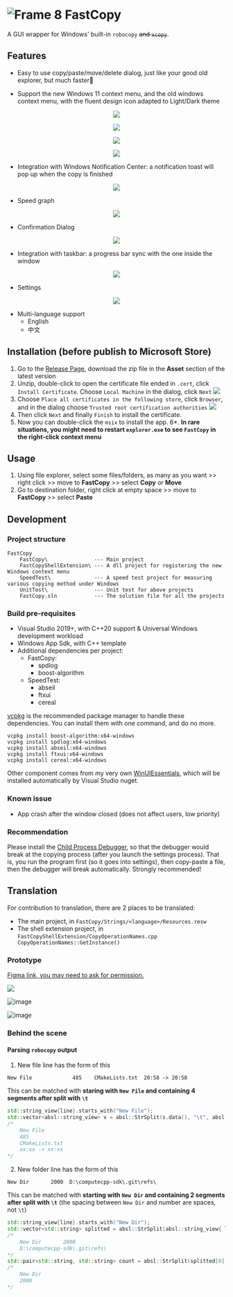 #  ![Frame 8](https://user-images.githubusercontent.com/6630660/212826788-9eeab669-783c-472b-98ed-ee049984cc19.png) FastCopy

A GUI wrapper for Windows' built-in `robocopy` ~~and `xcopy`~~.

## Features
- Easy to use copy/paste/move/delete dialog, just like your good old explorer, but much faster🚀

- Support the new Windows 11 context menu, and the old windows context menu, with the fluent design icon adapted to Light/Dark theme

<p align="center">
    <image src="Screenshots/NewMenuCopy_Dark.png">
</p>

<p align="center">
    <image src="Screenshots/NewMenuCopy_Light.png">
</p>

<p align="center">
    <image src="Screenshots/NewMenuPaste_Dark.png">
</p>

<p align="center">
    <image src="Screenshots/OldMenuCopy_Dark.png">
</p>


- Integration with Windows Notification Center: a notification toast will pop up when the copy is finished

<p align="center">
    <image src="Screenshots/notification.png">
</p>

- Speed graph

<p align="center">
    <image src="Screenshots/speed-graph.png">
</p>

- Confirmation Dialog
<p align="center">
    <image src="Screenshots/confirmation-dialog.png">
</p>

- Integration with taskbar: a progress bar sync with the one inside the window

<p align="center">
    <image src="Screenshots/taskbar-icon.png">
</p>

- Settings

<p align="center">
    <image src="Screenshots/settings.png">
</p>

- Multi-language support
  + English
  + 中文

## Installation (before publish to Microsoft Store)
1. Go to the [Release Page](https://github.com/HO-COOH/FastCopy/releases), download the zip file in the **Asset** section of the latest version
2. Unzip, double-click to open the certificate file ended in `.cert`, click `Install Certificate`. Choose `Local Machine` in the dialog, click `Next`
  ![](Screenshots/open_cert.png)
3. Choose `Place all certificates in the following store`, click `Browser`, and in the dialog choose `Trusted root certification authorities`
![](Screenshots/install-cert.png)
4. Then click `Next` and finally `Finish` to install the certificate.
5. Now you can double-click the `msix` to install the app.
6*. **In rare situations, you might need to restart `explorer.exe` to see `FastCopy` in the right-click context menu**

## Usage
1. Using file explorer, select some files/folders, as many as you want >> right click >> move to **FastCopy** >> select **Copy** or **Move**
2. Go to destination folder, right click at empty space >> move to **FastCopy** >> select **Paste**



## Development
### Project structure
```
FastCopy
    FastCopy\               --- Main project
    FastCopyShellExtension\ --- A dll project for registering the new Windows context menu
    SpeedTest\              --- A speed test project for measuring various copying method under Windows
    UnitTest\               --- Unit test for above projects
    FastCopy.sln            --- The solution file for all the projects
```
### Build pre-requisites
- Visual Studio 2019+, with C++20 support & Universal Windows development workload
- Windows App Sdk, with C++ template
- Additional dependencies per project:
  + FastCopy:
    - spdlog
    - boost-algorithm
  + SpeedTest:
    - abseil
    - ftxui
    - cereal

[vcpkg](https://vcpkg.io/en/) is the recommended package manager to handle these dependencies. 
You can install them with one command, and do no more.
```
vcpkg install boost-algorithm:x64-windows
vcpkg install spdlog:x64-windows
vcpkg install abseil:x64-windows
vcpkg install ftxui:x64-windows
vcpkg install cereal:x64-windows
``` 

Other component comes from my very own [WinUIEssentials](https://github.com/HO-COOH/WinUIEssentials), which will be installed automatically by Visual Studio nuget.

### Known issue
- App crash after the window closed (does not affect users, low priority)

### Recommendation
Please install the [Child Process Debugger](https://marketplace.visualstudio.com/items?itemName=vsdbgplat.MicrosoftChildProcessDebuggingPowerTool2022), so that the debugger would break at the copying process (after you launch the settings process). 
That is, you run the program first (so it goes into settings), then copy-paste a file, then the debugger will break automatically. 
Strongly recommended! 

## Translation
For contribution to translation, there are 2 places to be translated:
- The main project, in `FastCopy/Strings/<language>/Resources.resw`
- The shell extension project, in `FastCopyShellExtension/CopyOperationNames.cpp CopyOperationNames::GetInstance()`


### Prototype
[Figma link, you may need to ask for permission.](https://www.figma.com/file/e5hUvDWKO8gZiKXruuNSvL/Xcopy?type=design&node-id=217-31199&t=cKY9TdBJXXi7QdFL-0)

![](Screenshots/figma.png)

![image](https://user-images.githubusercontent.com/6630660/212826364-28155c87-c809-4ab8-b203-c8438fa64749.png)

![image](https://user-images.githubusercontent.com/6630660/212826583-75744773-2f10-45a7-8e5d-281ab1f9eee3.png)


### Behind the scene
#### Parsing `robocopy` output
1. New file line has the form of this
```
New File  		     485	CMakeLists.txt	20:58 -> 20:58
```
This can be matched with **staring with `New File` and containing 4 segments after split with `\t`**
```cpp
std::string_view{line}.starts_with("New File");
std::vector<absl::string_view> v = absl::StrSplit(s.data(), "\t", absl::SkipEmpty()); 
/*
    New File
    485
    CMakeLists.txt
    xx:xx -> xx:xx
*/
```
2. New folder line has the form of this
```
New Dir       2000	D:\computecpp-sdk\.git\refs\
```
This can be matched with **starting with `New Dir` and containing 2 segments after split with `\t`** (the spacing between `New Dir` and number are spaces, not `\t`)
```cpp
std::string_view{line}.starts_with("New Dir");
std::vector<std::string> splitted = absl::StrSplit(absl::string_view{ line.data(), line.length() }, "\t", absl::SkipEmpty());
/*
    New Dir       2000
    D:\computecpp-sdk\.git\refs\
*/
std::pair<std::string, std::string> count = absl::StrSplit(splitted[0], "  ", absl::SkipEmpty());
/*
    New Dir
    2000
*/
```